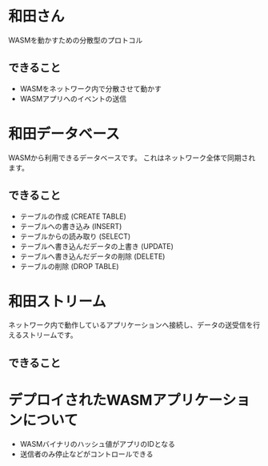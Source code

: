 # 和田さん

WASMを動かすための分散型のプロトコル

## できること
- WASMをネットワーク内で分散させて動かす
- WASMアプリへのイベントの送信

# 和田データベース

WASMから利用できるデータベースです。
これはネットワーク全体で同期されます。

## できること

- テーブルの作成 (CREATE TABLE)
- テーブルへの書き込み (INSERT)
- テーブルからの読み取り (SELECT)
- テーブルへ書き込んだデータの上書き (UPDATE)
- テーブルへ書き込んだデータの削除 (DELETE)
- テーブルの削除 (DROP TABLE)

# 和田ストリーム

ネットワーク内で動作しているアプリケーションへ接続し、データの送受信を行えるストリームです。

## できること

# デプロイされたWASMアプリケーションについて

- WASMバイナリのハッシュ値がアプリのIDとなる
- 送信者のみ停止などがコントロールできる